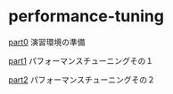 # performance-tuning

[part0](./part0.md) 演習環境の準備

[part1](./part1.md) パフォーマンスチューニングその１

[part2](./part2.md) パフォーマンスチューニングその２
